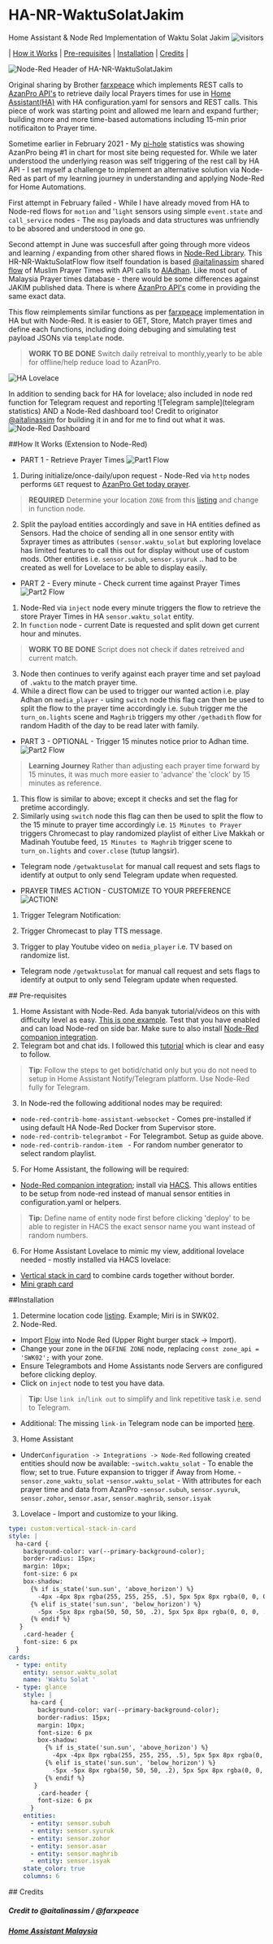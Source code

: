 # HA-NR-WaktuSolatJakim
Home Assistant &amp; Node Red Implementation of Waktu Solat Jakim ![visitors](https://visitor-badge.glitch.me/badge?page_id=anas-ivs.ha-nr-waktusolatjakim.visitor-badge)

| [How it Works](#How) | [Pre-requisites](#Pre) | [Installation](#Install) | [Credits](#Credits) |

![Node-Red Header of HA-NR-WaktuSolatJakim](https://github.com/anas-ivs/HA-NR-WaktuSolatJakim/blob/main/images/header-HA-NR-WaktuSolatJakim.PNG)



Original sharing by Brother [farxpeace](https://github.com/farxpeace/Home-Assistant-Waktu-Solat-Jakim) which implements REST calls to [AzanPro API's](https://api.azanpro.com/) to retrieve daily local Prayers times for use in [Home Assistant(HA)](https://www.home-assistant.io/) with HA configuration.yaml for sensors and REST calls. This piece of work was starting point and allowed me learn and expand further; building more and more time-based automations including 15-min prior notificaiton to Prayer time. 

Sometime earlier in February 2021 - My [pi-hole](https://pi-hole.net/) statistics was showing AzanPro being #1 in chart for most site being requested for. While we later understood the underlying reason was self triggering of the rest call by HA API - I set myself a challenge to implement an alternative solution via Node-Red as part of my learning journey in understanding and applying Node-Red for Home Automations. 

First attempt in February failed - While I have already moved from HA to Node-red flows for `motion` and '`light` sensors using simple `event.state` and `call_service` nodes - The `msg` payloads and data structures was unfriendly to be absored and understood in one go.

Second attempt in June was succesfull after going through more videos and learning / expanding from other shared flows in [Node-Red Library](https://flows.nodered.org/). This HR-NR-WaktuSolatFlow flow itself foundation is based [@aitalinassim](https://gist.github.com/aitalinassim) shared [flow]((https://flows.nodered.org/flow/9d9a3abe9707d605c6b12d21ddf08658)) of Muslim Prayer Times with API calls to [AlAdhan]( https://aladhan.com/). Like most out of Malaysia Prayer times database - there would be some differences against JAKIM published data. There is where [AzanPro API's](https://api.azanpro.com/) come in providing the same exact data. 

This flow reimplements similar functions as per [farxpeace](https://github.com/farxpeace/Home-Assistant-Waktu-Solat-Jakim) implementation in HA but with Node-Red. It is easier to GET, Store, Match prayer times and define each functions, including doing debuging and simulating test payload JSONs via `template` node.

> **WORK TO BE DONE** Switch daily retreival to monthly,yearly to be able for offline/help reduce load to AzanPro.

![HA Lovelace](https://github.com/anas-ivs/HA-NR-WaktuSolatJakim/blob/main/images/Lovelace-entities-WaktuSolat.PNG)

In addition to sending back for HA for lovelace; also included in node red function for Telegram request and reporting
![Telegram sample](telegram statistics)
AND a Node-Red dashboard too! Credit to originator [@aitalinassim](https://flows.nodered.org/flow/9d9a3abe9707d605c6b12d21ddf08658) for building it in and for me to find out what it was.
![Node-Red Dashboard](https://github.com/anas-ivs/HA-NR-WaktuSolatJakim/blob/main/images/NodeRed%20WaktuSolat%20Dashboard.PNG)


##<a name="How">How It Works (Extension to Node-Red)</a>
- PART 1 - Retrieve Prayer Times 
![Part1 Flow](https://github.com/anas-ivs/HA-NR-WaktuSolatJakim/blob/main/images/Flow_part1.PNG)
1.  During initialize/once-daily/upon request - Node-Red via `http` nodes performs `GET` request to [AzanPro Get today prayer](https://api.azanpro.com/reference/times/today). 
> **REQUIRED** Determine your location `ZONE` from this [listing](https://api.azanpro.com/zones) and change in function node.
2.  Split the payload entities accordingly and save in HA entities defined as Sensors. Had the choice of sending all in one sensor entity with 5xprayer times as attributes `(sensor.waktu_solat` but exploring lovelace has limited features to call this out for display without use of custom mods. Other entities i.e. `sensor.subuh`, `sensor.syuruk` .. had to be created as well for Lovelace to be able to display easily. 

- PART 2 - Every minute - Check current time against Prayer Times
![Part2 Flow](https://github.com/anas-ivs/HA-NR-WaktuSolatJakim/blob/main/images/Flow_part2.PNG)
1.  Node-Red via `inject` node every minute triggers the flow to retrieve the store Prayer Times in HA `sensor.waktu_solat` entity. 
2.  In `function` node - current Date is requested and split down get current hour and minutes.
> **WORK TO BE DONE** Script does not check if dates retreived and current match.
3.  Node then continues to verify against each prayer time and set payload of `.waktu` to the match prayer time.
4.  While a direct flow can be used to trigger our wanted action i.e. play Adhan on `media_player` - using `switch` node this flag can then be used to split the flow to the prayer time accordingly i.e. `Subuh` trigger me the `turn_on.lights` scene and `Maghrib` triggers my other `/gethadith` flow for random Hadith of the day to be read later with family.

- PART 3 - OPTIONAL - Trigger 15 minutes notice prior to Adhan time.
![Part2 Flow](https://github.com/anas-ivs/HA-NR-WaktuSolatJakim/blob/main/images/Flow_part3.PNG)
> **Learning Journey** Rather than adjusting each prayer time forward by 15 minutes, it was much more easier to 'advance' the 'clock' by 15 minutes as reference.
1.  This flow is similar to above; except it checks and set the flag for pretime accordingly.
3.  Similarly using `switch` node this flag can then be used to split the flow to the 15 minute to prayer time accordingly i.e. `15 Minutes to Prayer` triggers Chromecast to play randomized playlist of either Live Makkah or Madinah Youtube feed, `15 Minutes to Maghrib` trigger scene to `turn_on.lights` and `cover.close` (tutup langsir). 

-  Telegram node `/getwaktusolat`  for manual call request and sets flags to identify at output to only send Telegram update when requested. 

- PRAYER TIMES ACTION - CUSTOMIZE TO YOUR PREFERENCE
![ACTION!](https://github.com/anas-ivs/HA-NR-WaktuSolatJakim/blob/main/images/Flow_Actions.PNG)
1. Trigger Telegram Notification:

2. Trigger Chromecast to play TTS message.

3. Trigger to play Youtube video on `media_player` i.e. TV based on randomize list. 


-  Telegram node `/getwaktusolat`  for manual call request and sets flags to identify at output to only send Telegram update when requested. 


##<a name="Pre"> Pre-requisites </a>
1.  Home Assistant with Node-Red. Ada banyak tutorial/videos on this with difficulty level as easy. [This is one example](http://https://www.juanmtech.com/get-started-with-node-red-and-home-assistant/). Test that you have enabled and can load Node-red on side bar. Make sure to also install [Node-Red companion integration](https://github.com/zachowj/hass-node-red).
2.  Telegram bot and chat ids. I followed this [tutorial](https://www.thesmarthomebook.com/2020/10/13/a-guide-to-using-telegram-with-node-red-and-home-assistant/) which is clear and easy to follow. 
> **Tip:** Follow the steps to get botid/chatid only but you do not need to setup in Home Assistant Notify/Telegram platform. Use Node-Red fully for Telegram.
3.  In Node-red the following additional nodes may be required:
- `node-red-contrib-home-assistant-websocket` - Comes pre-installed if using default HA Node-Red Docker from Supervisor store. 
- `node-red-contrib-telegrambot` - For Telegrambot. Setup as guide above.
- `node-red-contrib-random-item ` - For random number generator to select random playlist.
5.  For Home Assistant, the following will be required:
 - [Node-Red companion integration](https://github.com/zachowj/hass-node-red); install via [HACS](https://hacs.xyz/). This allows entities to be setup from node-red instead of manual sensor entities in configuration.yaml or helpers. 
> **Tip:** Define name of entity node first before clicking 'deploy' to be able to register in HACS the exact sensor name you want instead of random numbers.
6.  For Home Assistant Lovelace to mimic my view, additional lovelace needed - mostly installed via HACS lovelace:
- [Vertical stack in card](https://github.com/ofekashery/vertical-stack-in-card) to combine cards together without border.
- [Mini graph card](https://github.com/kalkih/mini-graph-card)
    

##<a name="Install">Installation</a>
1. Determine location code  [listing](https://api.azanpro.com/zones). Example; Miri is in SWK02. 
2. Node-Red.
- Import [Flow](https://github.com/anasothman-myy/HA-NR-MYCovidStats/blob/main/ha-nr-mycovidstats.json) into Node Red (Upper Right burger stack -> Import).
- Change your zone in the `DEFINE ZONE` node, replacing `const zone_api = 'SWK02';` with your zone.
- Ensure Telegrambots and Home Assistants node Servers are configured before clicking deploy.
- Click on `inject` node to test you have data.
> **Tip:** Use `link in`/`link out` to simplify and link repetitive task i.e. send to Telegram. 
- Additional: The missing `link-in` Telegram node can be imported [here](https://github.com/anasothman-myy/HA-NR-MYCovidStats/blob/main/telegram_output.json).
3. Home Assistant
- Under`Configuration -> Integrations -> Node-Red`  following created entities should now be available:
-`switch.waktu_solat` - To enable the flow; set to true. Future expansion to trigger if Away from Home.
-`sensor.zone_waktu_solat`
-`sensor.waktu_solat` - With attributes for each prayer time and data from AzanPro
-`sensor.subuh`, `sensor.syuruk`, `sensor.zohor`, `sensor.asar`, `sensor.maghrib`, `sensor.isyak`

3. Lovelace - Import and customize to your liking.

```yaml
type: custom:vertical-stack-in-card
style: |
  ha-card {
    background-color: var(--primary-background-color);
    border-radius: 15px;
    margin: 10px;
    font-size: 6 px
    box-shadow:
      {% if is_state('sun.sun', 'above_horizon') %}
        -4px -4px 8px rgba(255, 255, 255, .5), 5px 5px 8px rgba(0, 0, 0, .03);
      {% elif is_state('sun.sun', 'below_horizon') %}
        -5px -5px 8px rgba(50, 50, 50, .2), 5px 5px 8px rgba(0, 0, 0, .08);
      {% endif %}
   }
    .card-header {
    font-size: 6 px
  }
cards:
  - type: entity
    entity: sensor.waktu_solat
    name: 'Waktu Solat '
  - type: glance
    style: |
      ha-card {
        background-color: var(--primary-background-color);
        border-radius: 15px;
        margin: 10px;
        font-size: 6 px
        box-shadow:
          {% if is_state('sun.sun', 'above_horizon') %}
            -4px -4px 8px rgba(255, 255, 255, .5), 5px 5px 8px rgba(0, 0, 0, .03);
          {% elif is_state('sun.sun', 'below_horizon') %}
            -5px -5px 8px rgba(50, 50, 50, .2), 5px 5px 8px rgba(0, 0, 0, .08);
          {% endif %}
       }
        .card-header {
        font-size: 6 px
      }
    entities:
      - entity: sensor.subuh
      - entity: sensor.syuruk
      - entity: sensor.zohor
      - entity: sensor.asar
      - entity: sensor.maghrib
      - entity: sensor.isyak
    state_color: true
    columns: 6


```

##<a name="Credits"> Credits </a>
##### Credit to @aitalinassim / @farxpeace

##### [Home Assistant Malaysia](https://www.facebook.com/groups/homeassistantmalaysia)
